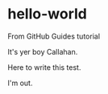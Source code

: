 # hello-world
From GitHub Guides tutorial

It's yer boy Callahan.

Here to write this test.

I'm out.
